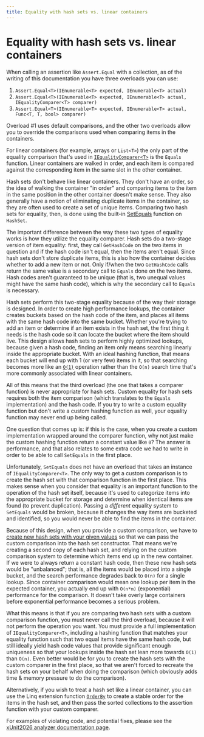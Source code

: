 ```yaml
---
title: Equality with hash sets vs. linear containers
---
```


# Equality with hash sets vs. linear containers

When calling an assertion like `Assert.Equal` with a collection, as of the writing of this documentation you have three overloads you can use:

1. `Assert.Equal<T>(IEnumerable<T> expected, IEnumerable<T> actual)`
2. `Assert.Equal<T>(IEnumerable<T> expected, IEnumerable<T> actual, IEqualityComparer<T> comparer)`
3. `Assert.Equal<T>(IEnumerable<T> expected, IEnumerable<T> actual, Func<T, T, bool> comparer)`

Overload #1 uses default comparisons, and the other two overloads allow you to override the comparisons used when comparing items in the containers.

For linear containers (for example, arrays or `List<T>`) the only part of the equality comparison that's used in [`IEqualityComparer<T>`](https://learn.microsoft.com/dotnet/api/system.collections.generic.iequalitycomparer-1) is the `Equals` function. Linear containers are walked in order, and each item is compared against the corresponding item in the same slot in the other container.

Hash sets don't behave like linear containers. They don't have an order, so the idea of walking the container "in order" and comparing items to the item in the same position in the other container doesn't make sense. They also generally have a notion of eliminating duplicate items in the container, so they are often used to create a set of unique items. Comparing two hash sets for equality, then, is done using the built-in [SetEquals](https://learn.microsoft.com/dotnet/api/system.collections.generic.hashset-1.setequals) function on `HashSet`.

The important difference between the way these two types of equality works is how they utilize the equality comparer. Hash sets do a two-stage version of item equality: first, they call `GetHashCode` on the two items in question and if the hash code isn't equal, then the items aren't equal. Since hash sets don't store duplicate items, this is also how the container decides whether to add a new item or not. Only if/when the two `GetHashCode` calls return the same value is a secondary call to `Equals` done on the two items. Hash codes aren't guaranteed to be unique (that is, two unequal values might have the same hash code), which is why the secondary call to `Equals` is necessary.

Hash sets perform this two-stage equality because of the way their storage is designed. In order to create high performance lookups, the container creates buckets based on the hash code of the item, and places all items with the same hash code into the same bucket. Whether you're trying to add an item or determine if an item exists in the hash set, the first thing it needs is the hash code so it can locate the bucket where the item should live. This design allows hash sets to perform highly optimized lookups, because given a hash code, finding an item only means searching linearly inside the appropriate bucket. With an ideal hashing function, that means each bucket will end up with 1 (or very few) items in it, so that searching becomes more like an [`O(1)`](https://en.wikipedia.org/wiki/Big_O_notation) operation rather than the `O(n)` search time that's more commonly associated with linear containers.

All of this means that the third overload (the one that takes a comparer function) is never appropriate for hash sets. Custom equality for hash sets requires both the item comparison (which translates to the `Equals` implementation) and the hash code. If you try to write a custom equality function but don't write a custom hashing function as well, your equality function may never end up being called.

One question that comes up is: if this is the case, when you create a custom implementation wrapped around the comparer function, why not just make the custom hashing function return a constant value like `0`? The answer is performance, and that also relates to some extra code we had to write in order to be able to call `SetEquals` in the first place.

Unfortunately, `SetEquals` does not have an overload that takes an instance of `IEqualityComparer<T>`. The only way to get a custom comparison is to create the hash set with that comparison function in the first place. This makes sense when you consider that equality is an important function to the operation of the hash set itself, because it's used to categorize items into the appropriate bucket for storage and determine when identical items are found (to prevent duplication). Passing a <em>different</em> equality system to `SetEquals` would be broken, because it changes the way items are bucketed and identified, so you would never be able to find the items in the container.

Because of this design, when you provide a custom comparison, we have to [create new hash sets with your given values](https://github.com/xunit/assert.xunit/blob/6e0a7cd70648f8bd1a94e08a827aae1297d5a775/Sdk/CollectionTracker.cs#L308-L312) so that we can pass the custom comparison into the hash set constructor. That means we're creating a second copy of each hash set, and relying on the custom comparison system to determine which items end up in the new container. If we were to always return a constant hash code, then these new hash sets would be "unbalanced"; that is, all the items would be placed into a single bucket, and the search performance degrades back to `O(n)` for a single lookup. Since container comparison would mean one lookup per item in the expected container, you actually end up with `O(n*m)` (exponential) performance for the comparison. It doesn't take overly large containers before exponential performance becomes a serious problem.

What this means is that if you are comparing two hash sets with a custom comparison function, you must never call the third overload, because it will not perform the operation you want. You must provide a full implementation of `IEqualityComparer<T>`, including a hashing function that matches your equality function such that two equal items have the same hash code, but still ideally yield hash code values that provide significant enough uniqueness so that your lookups inside the hash set lean more towards `O(1)` than `O(n)`. Even better would be for you to create the hash sets with the custom comparer in the first place, so that we aren't forced to recreate the hash sets on your behalf when doing the comparison (which obviously adds time & memory pressure to do the comparison).

Alternatively, if you wish to treat a hash set like a linear container, you can use the Linq extension function [`OrderBy`](https://learn.microsoft.com/dotnet/api/system.linq.enumerable.orderby) to create a stable order for the items in the hash set, and then pass the sorted collections to the assertion function with your custom comparer.

For examples of violating code, and potential fixes, please see the [xUnit2026 analyzer documentation page](/xunit.analyzers/rules/xUnit2026).
